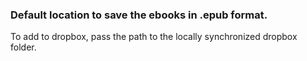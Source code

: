 ### Default location to save the ebooks in .epub format.

To add to dropbox, pass the path to the locally synchronized dropbox folder.
